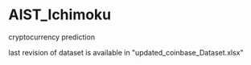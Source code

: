 # AIST_Ichimoku
cryptocurrency prediction


last revision of dataset is available in  "updated_coinbase_Dataset.xlsx"
